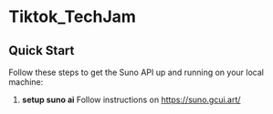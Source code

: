# Tiktok_TechJam
## Quick Start

Follow these steps to get the Suno API up and running on your local machine:

1. **setup suno ai** Follow instructions on https://suno.gcui.art/